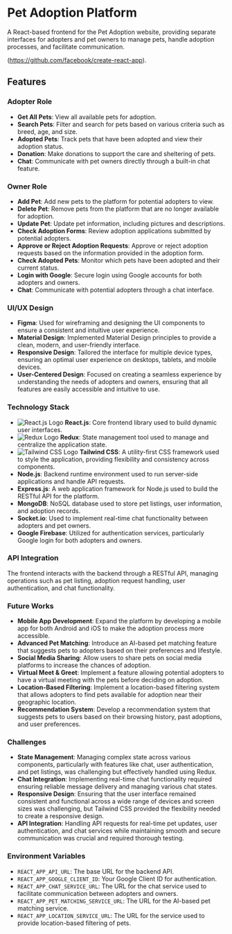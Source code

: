 # Pet Adoption Platform

A React-based frontend for the Pet Adoption website, providing separate interfaces for adopters and pet owners to manage pets, handle adoption processes, and facilitate communication.

(https://github.com/facebook/create-react-app).

## Features

### Adopter Role

- **Get All Pets**: View all available pets for adoption.
- **Search Pets**: Filter and search for pets based on various criteria such as breed, age, and size.
- **Adopted Pets**: Track pets that have been adopted and view their adoption status.
- **Donation**: Make donations to support the care and sheltering of pets.
- **Chat**: Communicate with pet owners directly through a built-in chat feature.

### Owner Role

- **Add Pet**: Add new pets to the platform for potential adopters to view.
- **Delete Pet**: Remove pets from the platform that are no longer available for adoption.
- **Update Pet**: Update pet information, including pictures and descriptions.
- **Check Adoption Forms**: Review adoption applications submitted by potential adopters.
- **Approve or Reject Adoption Requests**: Approve or reject adoption requests based on the information provided in the adoption form.
- **Check Adopted Pets**: Monitor which pets have been adopted and their current status.
- **Login with Google**: Secure login using Google accounts for both adopters and owners.
- **Chat**: Communicate with potential adopters through a chat interface.

### UI/UX Design

- **Figma**: Used for wireframing and designing the UI components to ensure a consistent and intuitive user experience.
- **Material Design**: Implemented Material Design principles to provide a clean, modern, and user-friendly interface.
- **Responsive Design**: Tailored the interface for multiple device types, ensuring an optimal user experience on desktops, tablets, and mobile devices.
- **User-Centered Design**: Focused on creating a seamless experience by understanding the needs of adopters and owners, ensuring that all features are easily accessible and intuitive to use.

### Technology Stack

- ![React.js Logo](path/to/react-logo.png) **React.js**: Core frontend library used to build dynamic user interfaces.
- ![Redux Logo](path/to/redux-logo.png) **Redux**: State management tool used to manage and centralize the application state.
- ![Tailwind CSS Logo](path/to/tailwind-logo.png) **Tailwind CSS**: A utility-first CSS framework used to style the application, providing flexibility and consistency across components.
- **Node.js**: Backend runtime environment used to run server-side applications and handle API requests.
- **Express.js**: A web application framework for Node.js used to build the RESTful API for the platform.
- **MongoDB**: NoSQL database used to store pet listings, user information, and adoption records.
- **Socket.io**: Used to implement real-time chat functionality between adopters and pet owners.
- **Google Firebase**: Utilized for authentication services, particularly Google login for both adopters and owners.

### API Integration

The frontend interacts with the backend through a RESTful API, managing operations such as pet listing, adoption request handling, user authentication, and chat functionality.

### Future Works

- **Mobile App Development**: Expand the platform by developing a mobile app for both Android and iOS to make the adoption process more accessible.
- **Advanced Pet Matching**: Introduce an AI-based pet matching feature that suggests pets to adopters based on their preferences and lifestyle.
- **Social Media Sharing**: Allow users to share pets on social media platforms to increase the chances of adoption.
- **Virtual Meet & Greet**: Implement a feature allowing potential adopters to have a virtual meeting with the pets before deciding on adoption.
- **Location-Based Filtering**: Implement a location-based filtering system that allows adopters to find pets available for adoption near their geographic location.
- **Recommendation System**: Develop a recommendation system that suggests pets to users based on their browsing history, past adoptions, and user preferences.

### Challenges

- **State Management**: Managing complex state across various components, particularly with features like chat, user authentication, and pet listings, was challenging but effectively handled using Redux.
- **Chat Integration**: Implementing real-time chat functionality required ensuring reliable message delivery and managing various chat states.
- **Responsive Design**: Ensuring that the user interface remained consistent and functional across a wide range of devices and screen sizes was challenging, but Tailwind CSS provided the flexibility needed to create a responsive design.
- **API Integration**: Handling API requests for real-time pet updates, user authentication, and chat services while maintaining smooth and secure communication was crucial and required thorough testing.

### Environment Variables

- `REACT_APP_API_URL`: The base URL for the backend API.
- `REACT_APP_GOOGLE_CLIENT_ID`: Your Google Client ID for authentication.
- `REACT_APP_CHAT_SERVICE_URL`: The URL for the chat service used to facilitate communication between adopters and owners.
- `REACT_APP_PET_MATCHING_SERVICE_URL`: The URL for the AI-based pet matching service.
- `REACT_APP_LOCATION_SERVICE_URL`: The URL for the service used to provide location-based filtering of pets.
